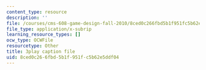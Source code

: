```yaml
---
content_type: resource
description: ''
file: /courses/cms-608-game-design-fall-2010/8ced0c266fbd5b1f951fc5b62e5ddf04_68564.vtt
file_type: application/x-subrip
learning_resource_types: []
ocw_type: OCWFile
resourcetype: Other
title: 3play caption file
uid: 8ced0c26-6fbd-5b1f-951f-c5b62e5ddf04
---
```

